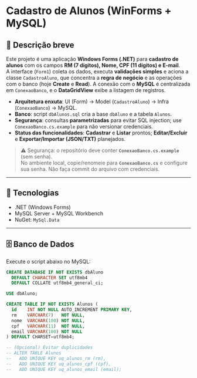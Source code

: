 # Cadastro de Alunos (WinForms + MySQL)

## 📝 Descrição breve

Este projeto é uma aplicação **Windows Forms (.NET)** para **cadastro de alunos** com os campos **RM (7 dígitos), Nome, CPF (11 dígitos) e E-mail**.  
A interface (`Form1`) coleta os dados, executa **validações simples** e aciona a classe `CadastroAluno`, que concentra a **regra de negócio** e as operações com o banco (hoje **Create** e **Read**). A conexão com o **MySQL** é centralizada em `ConexaoBanco`, e o **DataGridView** exibe a listagem de registros.

- **Arquitetura enxuta**: UI (Form) → Model (`CadastroAluno`) → Infra (`ConexaoBanco`) → MySQL.  
- **Banco**: script `dbAlunos.sql` cria a base `dbAluno` e a tabela `Alunos`.  
- **Segurança**: consultas **parametrizadas** para evitar SQL injection; use `ConexaoBanco.cs.example` para não versionar credenciais.  
- **Status das funcionalidades**: **Cadastrar** e **Listar** prontos; **Editar/Excluir** e **Exportar/Importar (JSON/TXT)** planejados.

> ⚠️ Segurança: o repositório deve conter **`ConexaoBanco.cs.example`** (sem senha).  
> No ambiente local, copie/renomeie para **`ConexaoBanco.cs`** e configure sua senha. Não faça commit do arquivo com credenciais.

---

## 🧱 Tecnologias

- .NET (Windows Forms)
- MySQL Server + MySQL Workbench
- NuGet: `MySql.Data`

---

## 🗄️ Banco de Dados

Execute o script abaixo no MySQL:

```sql
CREATE DATABASE IF NOT EXISTS dbAluno
  DEFAULT CHARACTER SET utf8mb4
  DEFAULT COLLATE utf8mb4_general_ci;

USE dbAluno;

CREATE TABLE IF NOT EXISTS Alunos (
  id    INT NOT NULL AUTO_INCREMENT PRIMARY KEY,
  rm    VARCHAR(7)   NOT NULL,
  nome  VARCHAR(100) NOT NULL,
  cpf   VARCHAR(11)  NOT NULL,
  email VARCHAR(100) NOT NULL
) DEFAULT CHARSET=utf8mb4;

-- (Opcional) Evitar duplicidades
-- ALTER TABLE Alunos
--   ADD UNIQUE KEY uq_alunos_rm (rm),
--   ADD UNIQUE KEY uq_alunos_cpf (cpf),
--   ADD UNIQUE KEY uq_alunos_email (email);
